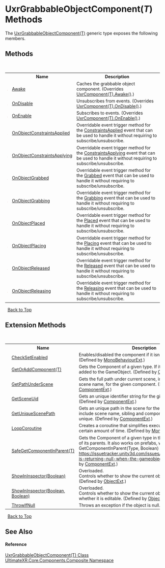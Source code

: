 # UxrGrabbableObjectComponent(*T*) Methods
 

The <a href="T_UltimateXR_Core_Components_Composite_UxrGrabbableObjectComponent_1">UxrGrabbableObjectComponent(T)</a> generic type exposes the following members.


## Methods
&nbsp;<table><tr><th></th><th>Name</th><th>Description</th></tr><tr><td>![Protected method](media/protmethod.gif "Protected method")</td><td><a href="M_UltimateXR_Core_Components_Composite_UxrGrabbableObjectComponent_1_Awake">Awake</a></td><td>
Caches the grabbable object component.
 (Overrides <a href="M_UltimateXR_Core_Components_UxrComponent_1_Awake">UxrComponent(T).Awake()</a>.)</td></tr><tr><td>![Protected method](media/protmethod.gif "Protected method")</td><td><a href="M_UltimateXR_Core_Components_Composite_UxrGrabbableObjectComponent_1_OnDisable">OnDisable</a></td><td>
Unsubscribes from events.
 (Overrides <a href="M_UltimateXR_Core_Components_UxrComponent_1_OnDisable">UxrComponent(T).OnDisable()</a>.)</td></tr><tr><td>![Protected method](media/protmethod.gif "Protected method")</td><td><a href="M_UltimateXR_Core_Components_Composite_UxrGrabbableObjectComponent_1_OnEnable">OnEnable</a></td><td>
Subscribes to events.
 (Overrides <a href="M_UltimateXR_Core_Components_UxrComponent_1_OnEnable">UxrComponent(T).OnEnable()</a>.)</td></tr><tr><td>![Protected method](media/protmethod.gif "Protected method")</td><td><a href="M_UltimateXR_Core_Components_Composite_UxrGrabbableObjectComponent_1_OnObjectConstraintsApplied">OnObjectConstraintsApplied</a></td><td>
Overridable event trigger method for the <a href="E_UltimateXR_Manipulation_UxrGrabbableObject_ConstraintsApplied">ConstraintsApplied</a> event that can be used to handle it without requiring to subscribe/unsubscribe.</td></tr><tr><td>![Protected method](media/protmethod.gif "Protected method")</td><td><a href="M_UltimateXR_Core_Components_Composite_UxrGrabbableObjectComponent_1_OnObjectConstraintsApplying">OnObjectConstraintsApplying</a></td><td>
Overridable event trigger method for the <a href="E_UltimateXR_Manipulation_UxrGrabbableObject_ConstraintsApplying">ConstraintsApplying</a> event that can be used to handle it without requiring to subscribe/unsubscribe.</td></tr><tr><td>![Protected method](media/protmethod.gif "Protected method")</td><td><a href="M_UltimateXR_Core_Components_Composite_UxrGrabbableObjectComponent_1_OnObjectGrabbed">OnObjectGrabbed</a></td><td>
Overridable event trigger method for the <a href="E_UltimateXR_Manipulation_UxrGrabbableObject_Grabbed">Grabbed</a> event that can be used to handle it without requiring to subscribe/unsubscribe.</td></tr><tr><td>![Protected method](media/protmethod.gif "Protected method")</td><td><a href="M_UltimateXR_Core_Components_Composite_UxrGrabbableObjectComponent_1_OnObjectGrabbing">OnObjectGrabbing</a></td><td>
Overridable event trigger method for the <a href="E_UltimateXR_Manipulation_UxrGrabbableObject_Grabbing">Grabbing</a> event that can be used to handle it without requiring to subscribe/unsubscribe.</td></tr><tr><td>![Protected method](media/protmethod.gif "Protected method")</td><td><a href="M_UltimateXR_Core_Components_Composite_UxrGrabbableObjectComponent_1_OnObjectPlaced">OnObjectPlaced</a></td><td>
Overridable event trigger method for the <a href="E_UltimateXR_Manipulation_UxrGrabbableObject_Placed">Placed</a> event that can be used to handle it without requiring to subscribe/unsubscribe.</td></tr><tr><td>![Protected method](media/protmethod.gif "Protected method")</td><td><a href="M_UltimateXR_Core_Components_Composite_UxrGrabbableObjectComponent_1_OnObjectPlacing">OnObjectPlacing</a></td><td>
Overridable event trigger method for the <a href="E_UltimateXR_Manipulation_UxrGrabbableObject_Placing">Placing</a> event that can be used to handle it without requiring to subscribe/unsubscribe.</td></tr><tr><td>![Protected method](media/protmethod.gif "Protected method")</td><td><a href="M_UltimateXR_Core_Components_Composite_UxrGrabbableObjectComponent_1_OnObjectReleased">OnObjectReleased</a></td><td>
Overridable event trigger method for the <a href="E_UltimateXR_Manipulation_UxrGrabbableObject_Released">Released</a> event that can be used to handle it without requiring to subscribe/unsubscribe.</td></tr><tr><td>![Protected method](media/protmethod.gif "Protected method")</td><td><a href="M_UltimateXR_Core_Components_Composite_UxrGrabbableObjectComponent_1_OnObjectReleasing">OnObjectReleasing</a></td><td>
Overridable event trigger method for the <a href="E_UltimateXR_Manipulation_UxrGrabbableObject_Releasing">Releasing</a> event that can be used to handle it without requiring to subscribe/unsubscribe.</td></tr></table>&nbsp;
<a href="#uxrgrabbableobjectcomponent(*t*)-methods">Back to Top</a>

## Extension Methods
&nbsp;<table><tr><th></th><th>Name</th><th>Description</th></tr><tr><td>![Public Extension Method](media/pubextension.gif "Public Extension Method")</td><td><a href="M_UltimateXR_Extensions_Unity_MonoBehaviourExt_CheckSetEnabled">CheckSetEnabled</a></td><td>
Enables/disabled the component if it isn't enabled already.
 (Defined by <a href="T_UltimateXR_Extensions_Unity_MonoBehaviourExt">MonoBehaviourExt</a>.)</td></tr><tr><td>![Public Extension Method](media/pubextension.gif "Public Extension Method")</td><td><a href="M_UltimateXR_Extensions_Unity_ComponentExt_GetOrAddComponent__1">GetOrAddComponent(T)</a></td><td>
Gets the Component of a given type. If it doesn't exist, it is added to the GameObject.
 (Defined by <a href="T_UltimateXR_Extensions_Unity_ComponentExt">ComponentExt</a>.)</td></tr><tr><td>![Public Extension Method](media/pubextension.gif "Public Extension Method")</td><td><a href="M_UltimateXR_Extensions_Unity_ComponentExt_GetPathUnderScene">GetPathUnderScene</a></td><td>
Gets the full path under current scene, including all parents, but scene name, for the given component.
 (Defined by <a href="T_UltimateXR_Extensions_Unity_ComponentExt">ComponentExt</a>.)</td></tr><tr><td>![Public Extension Method](media/pubextension.gif "Public Extension Method")</td><td><a href="M_UltimateXR_Extensions_Unity_ComponentExt_GetSceneUid">GetSceneUid</a></td><td>
Gets an unique identifier string for the given component.
 (Defined by <a href="T_UltimateXR_Extensions_Unity_ComponentExt">ComponentExt</a>.)</td></tr><tr><td>![Public Extension Method](media/pubextension.gif "Public Extension Method")</td><td><a href="M_UltimateXR_Extensions_Unity_ComponentExt_GetUniqueScenePath">GetUniqueScenePath</a></td><td>
Gets an unique path in the scene for the given component. It will include scene name, sibling and component indices to make it unique.
 (Defined by <a href="T_UltimateXR_Extensions_Unity_ComponentExt">ComponentExt</a>.)</td></tr><tr><td>![Public Extension Method](media/pubextension.gif "Public Extension Method")</td><td><a href="M_UltimateXR_Extensions_Unity_MonoBehaviourExt_LoopCoroutine">LoopCoroutine</a></td><td>
Creates a coroutine that simplifies executing a loop during a certain amount of time.
 (Defined by <a href="T_UltimateXR_Extensions_Unity_MonoBehaviourExt">MonoBehaviourExt</a>.)</td></tr><tr><td>![Public Extension Method](media/pubextension.gif "Public Extension Method")</td><td><a href="M_UltimateXR_Extensions_Unity_ComponentExt_SafeGetComponentInParent__1">SafeGetComponentInParent(T)</a></td><td>
Gets the Component of a given type in the GameObject or any of its parents. It also works on prefabs, where regular GetComponentInParent(Type, Boolean) will not work: https://issuetracker.unity3d.com/issues/getcomponentinparent-is-returning-null-when-the-gameobject-is-a-prefab
 (Defined by <a href="T_UltimateXR_Extensions_Unity_ComponentExt">ComponentExt</a>.)</td></tr><tr><td>![Public Extension Method](media/pubextension.gif "Public Extension Method")</td><td><a href="M_UltimateXR_Extensions_Unity_ObjectExt_ShowInInspector">ShowInInspector(Boolean)</a></td><td>Overloaded.  
Controls whether to show the current object in the inspector.
 (Defined by <a href="T_UltimateXR_Extensions_Unity_ObjectExt">ObjectExt</a>.)</td></tr><tr><td>![Public Extension Method](media/pubextension.gif "Public Extension Method")</td><td><a href="M_UltimateXR_Extensions_Unity_ObjectExt_ShowInInspector_1">ShowInInspector(Boolean, Boolean)</a></td><td>Overloaded.  
Controls whether to show the current object in the inspector and whether it is editable.
 (Defined by <a href="T_UltimateXR_Extensions_Unity_ObjectExt">ObjectExt</a>.)</td></tr><tr><td>![Public Extension Method](media/pubextension.gif "Public Extension Method")</td><td><a href="M_UltimateXR_Extensions_System_ObjectExt_ThrowIfNull">ThrowIfNull</a></td><td>
Throws an exception if the object is null.
 (Defined by <a href="T_UltimateXR_Extensions_System_ObjectExt">ObjectExt</a>.)</td></tr></table>&nbsp;
<a href="#uxrgrabbableobjectcomponent(*t*)-methods">Back to Top</a>

## See Also


#### Reference
<a href="T_UltimateXR_Core_Components_Composite_UxrGrabbableObjectComponent_1">UxrGrabbableObjectComponent(T) Class</a><br /><a href="N_UltimateXR_Core_Components_Composite">UltimateXR.Core.Components.Composite Namespace</a><br />